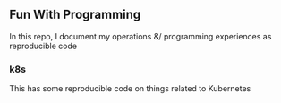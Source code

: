 ## Fun With Programming
In this repo, I document my operations &/ programming experiences as reproducible code 

### k8s
This has some reproducible code on things related to Kubernetes